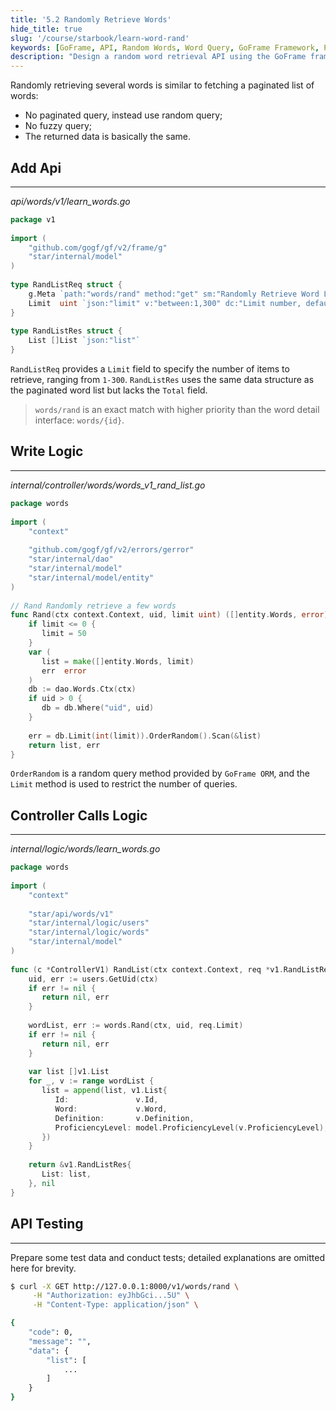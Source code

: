 ```yaml
---
title: '5.2 Randomly Retrieve Words'
hide_title: true
slug: '/course/starbook/learn-word-rand'
keywords: [GoFrame, API, Random Words, Word Query, GoFrame Framework, Paginated List, API Design, Programming Logic, API Testing, Word List]
description: "Design a random word retrieval API using the GoFrame framework. Provide a path words/rand API that supports retrieving a limited number of words between 1 and 300. Use OrderRandom for random queries and Limit to restrict the number of results. The controller calls the logic to process query results and conducts API testing to verify the functionality."
---
```

Randomly retrieving several words is similar to fetching a paginated list of words:
- No paginated query, instead use random query;
- No fuzzy query;
- The returned data is basically the same.
## Add Api
---
*api/words/v1/learn_words.go*
```go
package v1  
  
import (  
    "github.com/gogf/gf/v2/frame/g"  
    "star/internal/model"
)  
  
type RandListReq struct {  
    g.Meta `path:"words/rand" method:"get" sm:"Randomly Retrieve Word List" tags:"Words"`  
    Limit  uint `json:"limit" v:"between:1,300" dc:"Limit number, default 50"`  
}  
  
type RandListRes struct {  
    List []List `json:"list"`  
}
```

`RandListReq` provides a `Limit` field to specify the number of items to retrieve, ranging from `1-300`. `RandListRes` uses the same data structure as the paginated word list but lacks the `Total` field.

> `words/rand` is an exact match with higher priority than the word detail interface: `words/{id}`.

## Write Logic
---
*internal/controller/words/words_v1_rand_list.go*
```go
package words  
  
import (  
    "context"  
  
    "github.com/gogf/gf/v2/errors/gerror"
    "star/internal/dao"
    "star/internal/model"
    "star/internal/model/entity"
)  
  
// Rand Randomly retrieve a few words  
func Rand(ctx context.Context, uid, limit uint) ([]entity.Words, error) {  
    if limit <= 0 {  
       limit = 50  
    }  
    var (  
       list = make([]entity.Words, limit)  
       err  error  
    )  
    db := dao.Words.Ctx(ctx)  
    if uid > 0 {  
       db = db.Where("uid", uid)  
    }  
  
    err = db.Limit(int(limit)).OrderRandom().Scan(&list)  
    return list, err  
}
```

`OrderRandom` is a random query method provided by `GoFrame ORM`, and the `Limit` method is used to restrict the number of queries.

## Controller Calls Logic
---
*internal/logic/words/learn_words.go*
```go
package words  
  
import (  
    "context"  
  
    "star/api/words/v1"
    "star/internal/logic/users"
    "star/internal/logic/words"
    "star/internal/model"
)  
  
func (c *ControllerV1) RandList(ctx context.Context, req *v1.RandListReq) (res *v1.RandListRes, err error) {  
    uid, err := users.GetUid(ctx)  
    if err != nil {  
       return nil, err  
    }  
  
    wordList, err := words.Rand(ctx, uid, req.Limit)  
    if err != nil {  
       return nil, err  
    }  
  
    var list []v1.List  
    for _, v := range wordList {  
       list = append(list, v1.List{  
          Id:               v.Id,  
          Word:             v.Word,  
          Definition:       v.Definition,  
          ProficiencyLevel: model.ProficiencyLevel(v.ProficiencyLevel),  
       })  
    }  
  
    return &v1.RandListRes{  
       List: list,  
    }, nil  
}
```

## API Testing
---
Prepare some test data and conduct tests; detailed explanations are omitted here for brevity.
```bash
$ curl -X GET http://127.0.0.1:8000/v1/words/rand \
     -H "Authorization: eyJhbGci...5U" \
     -H "Content-Type: application/json" \

{
    "code": 0,
    "message": "",
    "data": {
        "list": [
            ...
        ]
    }
}
```